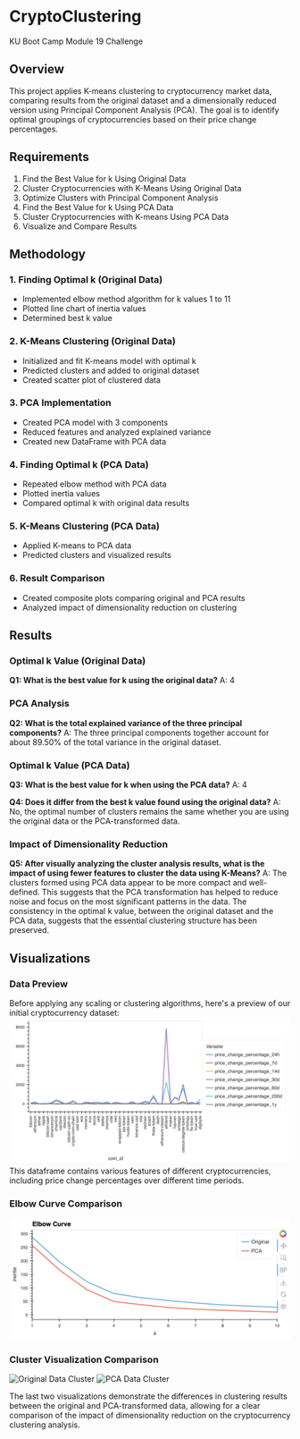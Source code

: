 # CryptoClustering
KU Boot Camp Module 19 Challenge

## Overview
This project applies K-means clustering to cryptocurrency market data, comparing results from the original dataset and a dimensionally reduced version using Principal Component Analysis (PCA). The goal is to identify optimal groupings of cryptocurrencies based on their price change percentages.

## Requirements

1. Find the Best Value for k Using Original Data
2. Cluster Cryptocurrencies with K-Means Using Original Data
3. Optimize Clusters with Principal Component Analysis
4. Find the Best Value for k Using PCA Data
5. Cluster Cryptocurrencies with K-means Using PCA Data
6. Visualize and Compare Results

## Methodology

### 1. Finding Optimal k (Original Data)
- Implemented elbow method algorithm for k values 1 to 11
- Plotted line chart of inertia values
- Determined best k value

### 2. K-Means Clustering (Original Data)
- Initialized and fit K-means model with optimal k
- Predicted clusters and added to original dataset
- Created scatter plot of clustered data

### 3. PCA Implementation
- Created PCA model with 3 components
- Reduced features and analyzed explained variance
- Created new DataFrame with PCA data

### 4. Finding Optimal k (PCA Data)
- Repeated elbow method with PCA data
- Plotted inertia values
- Compared optimal k with original data results

### 5. K-Means Clustering (PCA Data)
- Applied K-means to PCA data
- Predicted clusters and visualized results

### 6. Result Comparison
- Created composite plots comparing original and PCA results
- Analyzed impact of dimensionality reduction on clustering

## Results

### Optimal k Value (Original Data)
**Q1: What is the best value for k using the original data?**
A: 4

### PCA Analysis
**Q2: What is the total explained variance of the three principal components?**
A: The three principal components together account for about 89.50% of the total variance in the original dataset.

### Optimal k Value (PCA Data)
**Q3: What is the best value for k when using the PCA data?**
A: 4

**Q4: Does it differ from the best k value found using the original data?**
A: No, the optimal number of clusters remains the same whether you are using the original data or the PCA-transformed data.

### Impact of Dimensionality Reduction
**Q5: After visually analyzing the cluster analysis results, what is the impact of using fewer features to cluster the data using K-Means?**
A: The clusters formed using PCA data appear to be more compact and well-defined. This suggests that the PCA transformation has helped to reduce noise and focus on the most significant patterns in the data. The consistency in the optimal k value, between the original dataset and the PCA data, suggests that the essential clustering structure has been preserved.

## Visualizations

### Data Preview

Before applying any scaling or clustering algorithms, here's a preview of our initial cryptocurrency dataset:
![Preview of Cryptocurrency DataFrame](images/crypto_df_preview.png)
This dataframe contains various features of different cryptocurrencies, including price change percentages over different time periods.

### Elbow Curve Comparison
![Elbow Curve Comparison](images/elbow_curve_combined.png)

### Cluster Visualization Comparison
![Original Data Cluster](images/crypto_predict_original)
![PCA Data Cluster](images/crypto_predict_pca)

The last two visualizations demonstrate the differences in clustering results between the original and PCA-transformed data, allowing for a clear comparison of the impact of dimensionality reduction on the cryptocurrency clustering analysis.
